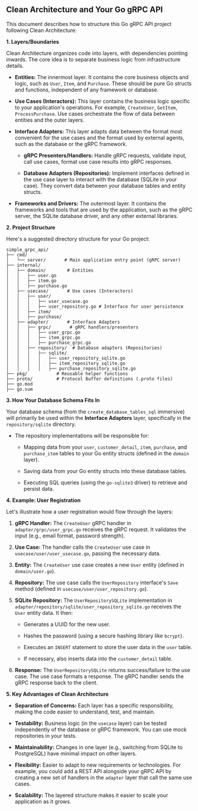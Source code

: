 ## Clean Architecture and Your Go gRPC API

This document describes how to structure this Go gRPC API project following Clean Architecture:

**1. Layers/Boundaries**

Clean Architecture organizes code into layers, with dependencies pointing inwards. The core idea is to separate business logic from infrastructure details.

- **Entities:** The innermost layer. It contains the core business objects and logic, such as `User`, `Item`, and `Purchase`. These should be pure Go structs and functions, independent of any framework or database.

- **Use Cases (Interactors):** This layer contains the business logic specific to your application's operations. For example, `CreateUser`, `GetItem`, `ProcessPurchase`. Use cases orchestrate the flow of data between entities and the outer layers.

- **Interface Adapters:** This layer adapts data between the format most convenient for the use cases and the format used by external agents, such as the database or the gRPC framework.

  - **gRPC Presenters/Handlers:** Handle gRPC requests, validate input, call use cases, format use case results into gRPC responses.

  - **Database Adapters (Repositories):** Implement interfaces defined in the use case layer to interact with the database (SQLite in your case). They convert data between your database tables and entity structs.

- **Frameworks and Drivers:** The outermost layer. It contains the frameworks and tools that are used by the application, such as the gRPC server, the SQLite database driver, and any other external libraries.

**2. Project Structure**

Here's a suggested directory structure for your Go project:

    simple_grpc_api/
    ├── cmd/
    │   └── server/       # Main application entry point (gRPC server)
    ├── internal/
    │   ├── domain/        # Entities
    │   │   ├── user.go
    │   │   ├── item.go
    │   │   ├── purchase.go
    │   ├── usecase/       # Use cases (Interactors)
    │   │   ├── user/
    │   │   │   ├── user_usecase.go
    │   │   │   ├── user_repository.go # Interface for user persistence
    │   │   ├── item/
    │   │   ├── purchase/
    │   ├── adapter/       # Interface Adapters
    │   │   ├── grpc/       # gRPC handlers/presenters
    │   │   │   ├── user_grpc.go
    │   │   │   ├── item_grpc.go
    │   │   │   ├── purchase_grpc.go
    │   │   ├── repository/  # Database adapters (Repositories)
    │   │   │   ├── sqlite/
    │   │   │   │   ├── user_repository_sqlite.go
    │   │   │   │   ├── item_repository_sqlite.go
    │   │   │   │   ├── purchase_repository_sqlite.go
    ├── pkg/           # Reusable helper functions
    ├── proto/         # Protocol Buffer definitions (.proto files)
    ├── go.mod
    ├── go.sum

**3. How Your Database Schema Fits In**

Your database schema (from the `create_database_tables_sql` immersive) will primarily be used within the **Interface Adapters** layer, specifically in the `repository/sqlite` directory.

- The repository implementations will be responsible for:

  - Mapping data from your `user`, `customer_detail`, `item`, `purchase`, and `purchase_item` tables to your Go entity structs (defined in the `domain` layer).

  - Saving data from your Go entity structs into these database tables.

  - Executing SQL queries (using the `go-sqlite3` driver) to retrieve and persist data.

**4. Example: User Registration**

Let's illustrate how a user registration would flow through the layers:

1.  **gRPC Handler:** The `CreateUser` gRPC handler in `adapter/grpc/user_grpc.go` receives the gRPC request. It validates the input (e.g., email format, password strength).

2.  **Use Case:** The handler calls the `CreateUser` use case in `usecase/user/user_usecase.go`, passing the necessary data.

3.  **Entity:** The `CreateUser` use case creates a new `User` entity (defined in `domain/user.go`).

4.  **Repository:** The use case calls the `UserRepository` interface's `Save` method (defined in `usecase/user/user_repository.go`).

5.  **SQLite Repository:** The `UserRepositorySQLite` implementation in `adapter/repository/sqlite/user_repository_sqlite.go` receives the `User` entity data. It then:

    - Generates a UUID for the new user.

    - Hashes the password (using a secure hashing library like `bcrypt`).

    - Executes an `INSERT` statement to store the user data in the `user` table.

    - If necessary, also inserts data into the `customer_detail` table.

6.  **Response:** The `UserRepositorySQLite` returns success/failure to the use case. The use case formats a response. The gRPC handler sends the gRPC response back to the client.

**5. Key Advantages of Clean Architecture**

- **Separation of Concerns:** Each layer has a specific responsibility, making the code easier to understand, test, and maintain.

- **Testability:** Business logic (in the `usecase` layer) can be tested independently of the database or gRPC framework. You can use mock repositories in your tests.

- **Maintainability:** Changes in one layer (e.g., switching from SQLite to PostgreSQL) have minimal impact on other layers.

- **Flexibility:** Easier to adapt to new requirements or technologies. For example, you could add a REST API alongside your gRPC API by creating a new set of handlers in the `adapter` layer that call the same use cases.

- **Scalability:** The layered structure makes it easier to scale your application as it grows.
